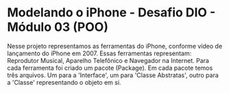 # Modelando o iPhone - Desafio DIO - Módulo 03 (POO)

Nesse projeto representamos as ferramentas do iPhone, conforme vídeo de lançamento do iPhone em 2007. 
Essas ferramentas representam: Reprodutor Musical, Aparelho Telefônico e Navegador na Internet. 
Para cada ferramenta foi criado um pacote (Package).
Em cada pacote temos três arquivos. Um para a 'Interface', um para 'Classe Abstratas', outro para a 'Classe' representando o objeto em si.
